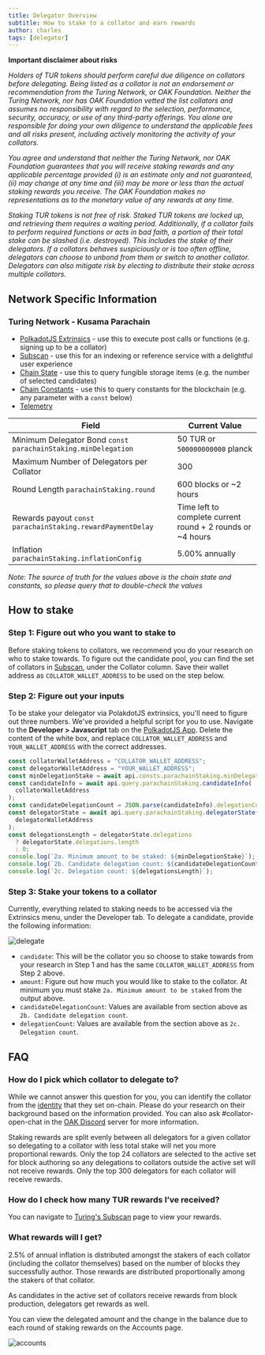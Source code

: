 ```yaml
---
title: Delegator Overview
subtitle: How to stake to a collator and earn rewards
author: charles
tags: [delegator]
---
```


**Important disclaimer about risks**

_Holders of TUR tokens should perform careful due diligence on collators before delegating. Being listed as a collator is not an endorsement or recommendation from the Turing Network, or OAK Foundation. Neither the Turing Network, nor has OAK Foundation vetted the list collators and assumes no responsibility with regard to the selection, performance, security, accuracy, or use of any third-party offerings. You alone are responsible for doing your own diligence to understand the applicable fees and all risks present, including actively monitoring the activity of your collators._

_You agree and understand that neither the Turing Network, nor OAK Foundation guarantees that you will receive staking rewards and any applicable percentage provided (i) is an estimate only and not guaranteed, (ii) may change at any time and (iii) may be more or less than the actual staking rewards you receive. The OAK Foundation makes no representations as to the monetary value of any rewards at any time._

_Staking TUR tokens is not free of risk. Staked TUR tokens are locked up, and retrieving them requires a waiting period. Additionally, if a collator fails to perform required functions or acts in bad faith, a portion of their total stake can be slashed (i.e. destroyed). This includes the stake of their delegators. If a collators behaves suspiciously or is too often offline, delegators can choose to unbond from them or switch to another collator. Delegators can also mitigate risk by electing to distribute their stake across multiple collators._

## Network Specific Information

### Turing Network - Kusama Parachain

- [PolkadotJS Extrinsics](https://polkadot.js.org/apps/?rpc=wss%3A%2F%2Frpc.turing.oak.tech#/extrinsics) - use this to execute post calls or functions (e.g. signing up to be a collator)
- [Subscan](https://turing.subscan.io/) - use this for an indexing or reference service with a delightful user experience
- [Chain State](https://polkadot.js.org/apps/?rpc=wss%3A%2F%2Frpc.turing.oak.tech#/chainstate) - use this to query fungible storage items (e.g. the number of selected candidates)
- [Chain Constants](https://polkadot.js.org/apps/?rpc=wss%3A%2F%2Frpc.turing.oak.tech#/chainstate/constants) - use this to query constants for the blockchain (e.g. any parameter with a `const` below)
- [Telemetry](https://telemetry.polkadot.io/#list/0x0f62b701fb12d02237a33b84818c11f621653d2b1614c777973babf4652b535d)

| Field                                                         | Current Value                                              |
| ------------------------------------------------------------- | ---------------------------------------------------------- |
| Minimum Delegator Bond `const parachainStaking.minDelegation` | 50 TUR or `500000000000` planck                            |
| Maximum Number of Delegators per Collator                     | 300                                                        |
| Round Length `parachainStaking.round`                         | 600 blocks or ~2 hours                                     |
| Rewards payout `const parachainStaking.rewardPaymentDelay`    | Time left to complete current round + 2 rounds or ~4 hours |
| Inflation `parachainStaking.inflationConfig`                  | 5.00% annually                                             |

_Note: The source of truth for the values above is the chain state and constants, so please query that to double-check the values_

## How to stake

### Step 1: Figure out who you want to stake to

Before staking tokens to collators, we recommend you do your research on who to stake towards. To figure out the candidate pool, you can find the set of collators in [Subscan](https://turing.subscan.io/block), under the Collator column. Save their wallet address as `COLLATOR_WALLET_ADDRESS` to be used on the step below.

### Step 2: Figure out your inputs

To be stake your delegator via PolakdotJS extrinsics, you'll need to figure out three numbers. We've provided a helpful script for you to use. Navigate to the **Developer > Javascript** tab on the [PolkadotJS App](https://polkadot.js.org/apps/?rpc=wss%3A%2F%2Frpc.turing.oak.tech#/js). Delete the content of the white box, and replace `COLLATOR_WALLET_ADDRESS` and `YOUR_WALLET_ADDRESS` with the correct addresses.

```javascript
const collatorWalletAddress = "COLLATOR_WALLET_ADDRESS";
const delegatorWalletAddress = "YOUR_WALLET_ADDRESS";
const minDelegationStake = await api.consts.parachainStaking.minDelegation;
const candidateInfo = await api.query.parachainStaking.candidateInfo(
  collatorWalletAddress
);
const candidateDelegationCount = JSON.parse(candidateInfo).delegationCount;
const delegatorState = await api.query.parachainStaking.delegatorState(
  delegatorWalletAddress
);
const delegationsLength = delegatorState.delegations
  ? delegatorState.delegations.length
  : 0;
console.log(`2a. Minimum amount to be staked: ${minDelegationStake}`);
console.log(`2b. Candidate delegation count: ${candidateDelegationCount}`);
console.log(`2c. Delegation count: ${delegationsLength}`);
```

### Step 3: Stake your tokens to a collator

Currently, everything related to staking needs to be accessed via the Extrinsics menu, under the Developer tab. To delegate a candidate, provide the following information:

![delegate](../../assets/img/staking-delegation/delegate.png)

- `candidate`: This will be the collator you so choose to stake towards from your research in Step 1 and has the same `COLLATOR_WALLET_ADDRESS` from Step 2 above.
- `amount`: Figure out how much you would like to stake to the collator. At minimum you must stake `2a. Minimum amount to be staked` from the output above.
- `candidateDelegationCount`: Values ​​are available from section above as `2b. Candidate delegation count`.
- `delegationCount`: Values ​​are available from the section above as `2c. Delegation count`.

## FAQ

### How do I pick which collator to delegate to?

While we cannot answer this question for you, you can identify the collator from the [identity](../identity) that they set on-chain. Please do your research on their background based on the information provided. You can also ask #collator-open-chat in the [OAK Discord](https://discord.gg/7W9UDvsbwh) server for more information.

Staking rewards are split evenly between all delegators for a given collator so delegating to a collator with less total stake will net you more proportional rewards.
Only the top 24 collators are selected to the active set for block authoring so any delegations to collators outside the active set will not receive rewards.
Only the top 300 delegators for each collator will receive rewards.

### How do I check how many TUR rewards I’ve received?

You can navigate to [Turing's Subscan](https://turing.subscan.io/event?address=YOUR_NOMINATOR_WALLET&module=parachainstaking&event=reward) page to view your rewards.

### What rewards will I get?

2.5% of annual inflation is distributed amongst the stakers of each collator (including the collator themselves) based on the number of blocks they successfully author. Those rewards are distributed proportionally among the stakers of that collator.

As candidates in the active set of collators receive rewards from block production, delegators get rewards as well.

You can view the delegated amount and the change in the balance due to each round of staking rewards on the Accounts page.

![accounts](../../assets/img/staking-delegation/accounts.png)

